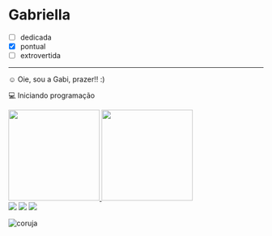 # Gabriella
- [ ] dedicada
- [x] pontual
- [ ] extrovertida

---

☺ Oie, sou a Gabi, prazer!! :)

💻 Iniciando programação
<div>
  <a href="https://github.com/gabriellaotalora">
  <img height="180em" src="https://github-readme-stats.vercel.app/api?username=gabriellaotalora&show_icons=true&theme=dark&include_all_commits=true&count_private=true"/>
  <img height="180em" src="https://github-readme-stats.vercel.app/api/top-langs/?username=gabriellaotalora&layout=compact&langs_count=7&theme=dark"/>
</div>
  <a href="https://www.youtube.com/channel/UCh95dFsPlao9aJs9TiCoWwg" target="_blank"><img src="https://img.shields.io/badge/YouTube-FF0000? style=for-the-badge&logo=youtube&logoColor=white" target="_blank"></a>
  <a href="https://instagram.com/gabiotalora_" target="_blank"><img src="https://img.shields.io/badge/-Instagram-%23E4405F?style=for-the- badge&logo=instagram&logoColor=white" target="_blank"></a>
  <a href="https://www.linkedin.com/in/gabriella-ot%C3%A1lora-07a91ab2/" target="_blank"><img src="https://img.shields.io/badge/-LinkedIn-%230077B5?style=for-the-badge&logo=linkedin&logoColor=white" target="_blank"></a>
  
  ![coruja](https://static.mundoeducacao.uol.com.br/mundoeducacao/conteudo_legenda/91b5712982fb33788f10b5bdd9e8e815.jpg)
  
